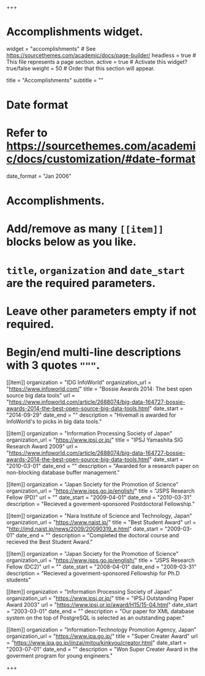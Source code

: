 +++
# Accomplishments widget.
widget = "accomplishments"  # See https://sourcethemes.com/academic/docs/page-builder/
headless = true  # This file represents a page section.
active = true  # Activate this widget? true/false
weight = 50  # Order that this section will appear.

title = "Accomplish&shy;ments"
subtitle = ""

# Date format
#   Refer to https://sourcethemes.com/academic/docs/customization/#date-format
date_format = "Jan 2006"

# Accomplishments.
#   Add/remove as many `[[item]]` blocks below as you like.
#   `title`, `organization` and `date_start` are the required parameters.
#   Leave other parameters empty if not required.
#   Begin/end multi-line descriptions with 3 quotes `"""`.

[[item]]
  organization = "IDG InfoWorld"
  organization_url = "https://www.infoworld.com/"
  title = "Bossie Awards 2014: The best open source big data tools"
  url = "https://www.infoworld.com/article/2688074/big-data-164727-bossie-awards-2014-the-best-open-source-big-data-tools.html"
  date_start = "2014-09-29"
  date_end = ""
  description = "Hivemall is awarded for InfoWorld's to picks in big data tools."

[[item]]
  organization = "Information Processing Society of Japan"
  organization_url = "https://www.ipsj.or.jp/"
  title = "IPSJ Yamashita SIG Research Award 2009"
  url = "https://www.infoworld.com/article/2688074/big-data-164727-bossie-awards-2014-the-best-open-source-big-data-tools.html"
  date_start = "2010-03-01"
  date_end = ""
  description = "Awarded for a research paper on non-blocking database buffer management."

[[item]]
  organization = "Japan Society for the Promotion of Science"
  organization_url = "https://www.jsps.go.jp/english/"
  title = "JSPS Research Fellow (PD)"
  url = ""
  date_start = "2009-04-01"
  date_end = "2010-03-31"
  description = "Recieved a goverment-sponsored Postdoctoral Fellowship."

[[item]]
  organization = "Nara Institute of Science and Technology, Japan"
  organization_url = "https://www.naist.jp/"
  title = "Best Student Award"
  url = "http://imd.naist.jp/news/2009/20090319_e.html"
  date_start = "2009-03-01"
  date_end = ""
  description = "Completed the doctoral course and recieved the Best Student Award."

[[item]]
  organization = "Japan Society for the Promotion of Science"
  organization_url = "https://www.jsps.go.jp/english/"
  title = "JSPS Research Fellow (DC2)"
  url = ""
  date_start = "2008-04-01"
  date_end = "2009-03-31"
  description = "Recieved a goverment-sponsored Fellowship for Ph.D students"

[[item]]
  organization = "Information Processing Society of Japan"
  organization_url = "https://www.ipsj.or.jp/"
  title = "IPSJ Outstanding Paper Award 2003"
  url = "https://www.ipsj.or.jp/award/H15/15-04.html"
  date_start = "2003-03-01"
  date_end = ""
  description = "Our paper for XML database system on the top of PostgreSQL is selected as an outstanding paper."

[[item]]
  organization = "Information-Technology Promotion Agency, Japan"
  organization_url = "https://www.ipa.go.jp/"
  title = "Super Creater Award"
  url = "https://www.ipa.go.jp/jinzai/mitou/kinkyou/creator.html"
  date_start = "2003-07-01"
  date_end = ""
  description = "Won Super Creater Award in the goverment program for young engineers."

+++
